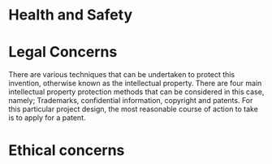 # Health and Safety




# Legal Concerns
There are various techniques that can be undertaken to protect this invention, otherwise known as the intellectual property. There are four main intellectual property protection methods that can be considered in this case, namely; Trademarks, confidential information, copyright and patents. For this particular project design, the most reasonable course of action to take is to apply for a patent.




# Ethical concerns

